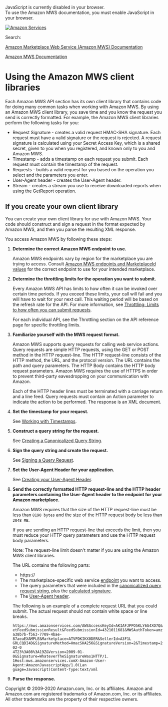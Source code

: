 <div id="MWSDX_noscript">

JavaScript is currently disabled in your browser.  
To use the Amazon MWS documentation, you must enable JavaScript in your
browser.

</div>

<div id="MWSDX_divtop">

[![Amazon
Services](https://images-na.ssl-images-amazon.com/images/G/08/mwsportal/fr_FR/amazonservices.gif "Amazon Services")](http://services.amazon.fr)

<div id="MWSDX_search">

<span id="MWSDX_searchlbl">Search:</span>

</div>

  
<span id="MWSDX_titlebar">[Amazon Marketplace Web Service (Amazon MWS)
Documentation](https://developer.amazonservices.fr/gp/mws/docs.html)</span>

</div>

<div id="MWSDX_divbottom">

<div id="MWSDX_divleft">

<div id="MWSDX_toc">

</div>

</div>

<div id="MWSDX_divright">

<div id="MWSDX_content">

<span id="MWSDX_breadcrumbs">[Amazon MWS
Documentation](https://developer.amazonservices.fr/gp/mws/docs.html)</span>

<div id="DG_ClientLibraries" class="nested0">

# Using the Amazon MWS client libraries

<div class="body">

Each <span class="ph">Amazon MWS</span> API section has its own client
library that contains code for doing many common tasks when working with
<span class="ph">Amazon MWS</span>. By using an <span class="ph">Amazon
MWS</span> client library, you save time and you know the request you
send is correctly formatted. For example, the <span class="ph">Amazon
MWS</span> client libraries perform the following tasks for you:

-   Request Signature - creates a valid request HMAC-SHA signature. Each
    request must have a valid signature or the request is rejected. A
    request signature is calculated using your Secret Access Key, which
    is a shared secret, given to you when you registered, and known only
    to you and <span class="ph">Amazon MWS</span>.
-   Timestamp - adds a timestamp on each request you submit. Each
    request must contain the timestamp of the request.
-   Requests - builds a valid request for you based on the operation you
    select and the parameters you enter.
-   User-Agent header - creates the User-Agent header.
-   Stream - creates a stream you use to receive downloaded reports when
    using the <span class="keyword apiname">GetReport</span> operation.

</div>

<div id="DG_OwnClientLibrary" class="topic concept nested1">

## If you create your own client library

<div class="body conbody">

You can create your own client library for use with <span
class="ph">Amazon MWS</span>. Your code should construct and sign a
request in the format expected by <span class="ph">Amazon MWS</span>,
and then you parse the resulting XML response.

You access <span class="ph">Amazon MWS</span> by following these steps:

1.  **Determine the correct <span class="ph">Amazon MWS</span> endpoint
    to use.**

    <span class="ph">Amazon MWS</span> endpoints vary by region for the
    marketplace you are trying to access. Consult
    <a href="../dev_guide/DG_Endpoints.md" class="xref">Amazon MWS endpoints and MarketplaceId values</a>
    for the correct endpoint to use for your intended marketplace.

2.  **Determine the throttling limits for the operation you want to
    submit.**

    Every <span class="ph">Amazon MWS</span> API has limits to how often
    it can be invoked over certain time periods. If you exceed these
    limits, your call will fail and you will have to wait for your next
    call. This waiting period will be based on the <span
    class="keyword">refresh rate</span> for the API. For more
    information, see
    <a href="../dev_guide/DG_Throttling.md" class="xref">Throttling: Limits to how often you can submit requests</a>.

    For each individual API, see the Throttling section on the API
    reference page for specific throttling limits.

3.  **Familiarize yourself with the MWS request format.**

    <span class="ph">Amazon MWS</span> supports query requests for
    calling web service actions. Query requests are simple HTTP
    requests, using the GET or POST method in the HTTP request-line. The
    HTTP request-line consists of the HTTP method, the URL, and the
    protocol version. The URL contains the path and query parameters.
    The HTTP Body contains the HTTP body request parameters. <span
    class="ph">Amazon MWS</span> requires the use of HTTPS in order to
    prevent third-party eavesdropping on your communication with Amazon.

    Each of the HTTP header lines must be terminated with a carriage
    return and a line feed. Query requests must contain an Action
    parameter to indicate the action to be performed. The response is an
    XML document.

4.  **Set the timestamp for your request.**

    See
    <a href="DG_Timestamps.md" class="xref">Working with Timestamps</a>.

5.  **Construct a query string for the request.**

    See
    <a href="DG_QueryString.md" class="xref">Creating a Canonicalized Query String</a>.

6.  **Sign the query string and create the request.**

    See
    <a href="DG_SigningQueryRequest.md" class="xref">Signing a Query Request</a>.

7.  **Set the User-Agent Header for your application.**

    See
    <a href="DG_UserAgentHeader.md" class="xref">Creating your User-Agent Header</a>.

8.  **Send the correctly formatted HTTP request-line and the HTTP header
    parameters containing the User-Agent header to the endpoint for your
    Amazon marketplace.**

    <span class="ph">Amazon MWS</span> requires that the size of the
    HTTP request-line must be less than `8190 bytes` and the size of the
    HTTP request body be less than `2048 MB`.

    If you are sending an HTTP request-line that exceeds the limit, then
    you must reduce your HTTP query parameters and use the HTTP request
    body parameters.

    <div class="note note">

    <span class="notetitle">Note:</span> The request-line limit doesn't
    matter if you are using the <span class="ph">Amazon MWS</span>
    client libraries.

    </div>

    The URL contains the following parts:

    -   <span class="ph filepath">https:// </span>
    -   The marketplace-specific web service
        <a href="../dev_guide/DG_Endpoints.md" class="xref">endpoint</a>
        you want to access.
    -   The query parameters that were included in the
        <a href="DG_QueryString.md" class="xref">canonicalized query request string</a>,
        plus the
        <a href="DG_SigningQueryRequest.md" class="xref">calculated signature</a>.
    -   The
        <a href="DG_UserAgentHeader.md" class="xref">User-Agent header</a>.

    The following is an example of a complete request URL that you could
    submit. The actual request should not contain white space or line
    breaks.

    ``` pre
    https://mws.amazonservices.com/AWSAccessKeyId=AKIAFJPPO5KLY6G4XO7Q&Action=G
    etFeedSubmissionResult&FeedSubmissionId=4321011681&MWSAuthToken=amzn.mws.4e
    a38b7b-f563-7709-4bae-87aeaEXAMPLE&Marketplace=ATVPDKIKX0DER&SellerId=A3F1L
    GRLCQDI4D&SignatureMethod=HmacSHA256&SignatureVersion=2&Timestamp=2011-02-0
    4T23%3A08%3A19Z&Version=2009-01-0&Signature=WhateverTheSignatureWas1HTTP/1.
    1Host:mws.amazonservices.comX-Amazon-User-Agent:AmazonJavascriptApp/1.0(Lan
    guage=Javascript)Content-Type:text/xml
    ```

9.  **Parse the response.**

</div>

</div>

</div>

<div id="MWSDX_footer">

Copyright © 2009-2020 Amazon.com, Inc. or its affiliates. Amazon and
Amazon.com are registered trademarks of Amazon.com, Inc. or its
affiliates. All other trademarks are the property of their respective
owners.

</div>

</div>

</div>

<div style="clear: both;">

</div>

</div>

